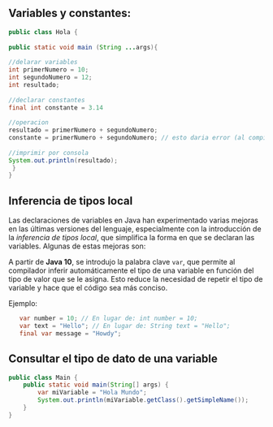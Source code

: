 ## Variables y constantes:

```java
public class Hola {
    
public static void main (String ...args){
              
//delarar variables
int primerNumero = 10;
int segundoNumero = 12;
int resultado;
                
//declarar constantes
final int constante = 3.14
                
//operacion
resultado = primerNumero + segundoNumero;
constante = primerNumero + segundoNumero; // esto daria error (al compilar) porque no se puede cambiar el valor a una constante 
                
//imprimir por consola
System.out.println(resultado);
 }
}
```
## Inferencia de tipos local 
Las declaraciones de variables en Java han experimentado varias mejoras en las últimas versiones del lenguaje, especialmente con la introducción de la *inferencia de tipos local*, que simplifica la forma en que se declaran las variables. Algunas de estas mejoras son:

A partir de **Java 10**, se introdujo la palabra clave `var`, que permite al compilador inferir automáticamente el tipo de una variable en función del tipo de valor que se le asigna. Esto reduce la necesidad de repetir el tipo de variable y hace que el código sea más conciso.

Ejemplo:
```java
   var number = 10; // En lugar de: int number = 10;
   var text = "Hello"; // En lugar de: String text = "Hello";
   final var message = "Howdy"; 
```
## Consultar el tipo de dato de una variable 
```java
public class Main {
    public static void main(String[] args) {
        var miVariable = "Hola Mundo";
        System.out.println(miVariable.getClass().getSimpleName());
    }
}
```
